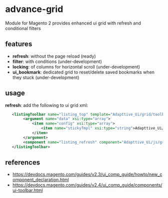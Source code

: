 # advance-grid

Module for Magento 2 provides enhanced ui grid with refresh and conditional filters

## features

- **refresh**: without the page reload (ready)
- **filter**: with conditions (under-development)
- **locking**: of columns for horizontal scroll (under-development)
- **ui_bookmark**: dedicated grid to reset/delete saved bookmarks when they stuck (under-development)

## usage

**refresh**: add the following to ui grid xml:

```xml
   <listingToolbar name="listing_top" template="Adapttive_Ui/grid/toolbar">
        <argument name="data" xsi:type="array">
            <item name="config" xsi:type="array">
                <item name="stickyTmpl" xsi:type="string">Adapttive_Ui/grid/sticky/sticky</item>
            </item>
        </argument>
        <component name="listing_refresh" component="Adapttive_Ui/js/grid/refresh/refresh"/>
   </listingToolbar>
```

## references

- https://devdocs.magento.com/guides/v2.3/ui_comp_guide/howto/new_component_declaration.html
- https://devdocs.magento.com/guides/v2.4/ui_comp_guide/components/ui-toolbar.html
